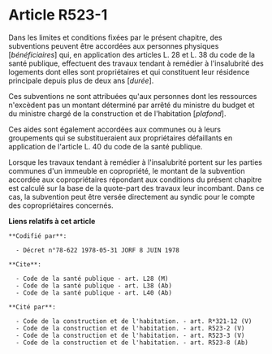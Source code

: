# Article R523-1

Dans les limites et conditions fixées par le présent chapitre, des subventions peuvent être accordées aux personnes physiques
[*bénéficiaires*] qui, en application des articles L. 28 et L. 38 du code de la santé publique, effectuent des travaux
tendant à remédier à l'insalubrité des logements dont elles sont propriétaires et qui constituent leur résidence principale
depuis plus de deux ans [*durée*].

Ces subventions ne sont attribuées qu'aux personnes dont les ressources n'excèdent pas un montant déterminé par arrêté du
ministre du budget et du ministre chargé de la construction et de l'habitation [*plafond*].

Ces aides sont également accordées aux communes ou à leurs groupements qui se substitueraient aux propriétaires défaillants
en application de l'article L. 40 du code de la santé publique.

Lorsque les travaux tendant à remédier à l'insalubrité portent sur les parties communes d'un immeuble en copropriété, le
montant de la subvention accordée aux copropriétaires répondant aux conditions du présent chapitre est calculé sur la base de
la quote-part des travaux leur incombant. Dans ce cas, la subvention peut être versée directement au syndic pour le compte
des copropriétaires concernés.

**Liens relatifs à cet article**

	**Codifié par**:

	  - Décret n°78-622 1978-05-31 JORF 8 JUIN 1978

	**Cite**:

	  - Code de la santé publique - art. L28 (M)
	  - Code de la santé publique - art. L38 (Ab)
	  - Code de la santé publique - art. L40 (Ab)

	**Cité par**:

	  - Code de la construction et de l'habitation. - art. R*321-12 (V)
	  - Code de la construction et de l'habitation. - art. R523-2 (V)
	  - Code de la construction et de l'habitation. - art. R523-3 (V)
	  - Code de la construction et de l'habitation. - art. R523-8 (Ab)

